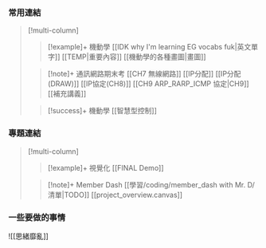 ### 常用連結

> [!multi-column]
>
>> [!example]+ 機動學
>> [[IDK why I'm learning EG vocabs fuk|英文單字]]
>> [[TEMP|重要內容]]
>> [[機動學的各種畫圖|畫圖]]
>
>> [!note]+ 通訊網路期末考
>> [[CH7 無線網路]]
>> [[IP分配]]
>> [[IP分配(DRAW)]]
>> [[IP協定(CH8)]]
>> [[CH9 ARP_RARP_ICMP 協定|CH9]]
>> [[補充講義]]
>
>> [!success]+ 機動學
>> [[智慧型控制]]


### 專題連結

> [!multi-column]
>
>> [!example]+ 視覺化
>>[[FINAL Demo]]
>
>> [!note]+ Member Dash
>> [[學習/coding/member_dash with Mr. D/清單|TODO]]
>>[[project_overview.canvas]]

### 一些要做的事情

![[思緒靡亂]]
